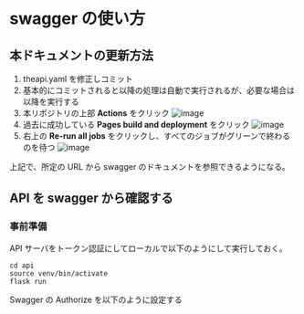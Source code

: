 # swagger の使い方

## 本ドキュメントの更新方法

1. theapi.yaml を修正しコミット
1. 基本的にコミットされると以降の処理は自動で実行されるが、必要な場合は以降を実行する
1. 本リポジトリの上部 **Actions** をクリック
![image](https://user-images.githubusercontent.com/56060104/183226452-19b72aa5-9b27-4f73-ad36-75df238cb7d8.png)
1. 過去に成功している **Pages build and deployment** をクリック
![image](https://user-images.githubusercontent.com/56060104/183226502-2335d6f3-43ba-4f75-a4fe-7315147ff7e1.png)
1. 右上の **Re-run all jobs** をクリックし、すべてのジョブがグリーンで終わるのを待つ
![image](https://user-images.githubusercontent.com/56060104/183226574-eb130f82-3a25-49f3-9557-33a89d147eb0.png)

上記で、所定の URL から swagger のドキュメントを参照できるようになる。

## API を swagger から確認する

### 事前準備

API サーバをトークン認証にしてローカルで以下のようにして実行しておく。
```
cd api
source venv/bin/activate
flask run
```
Swagger の Authorize を以下のように設定する
